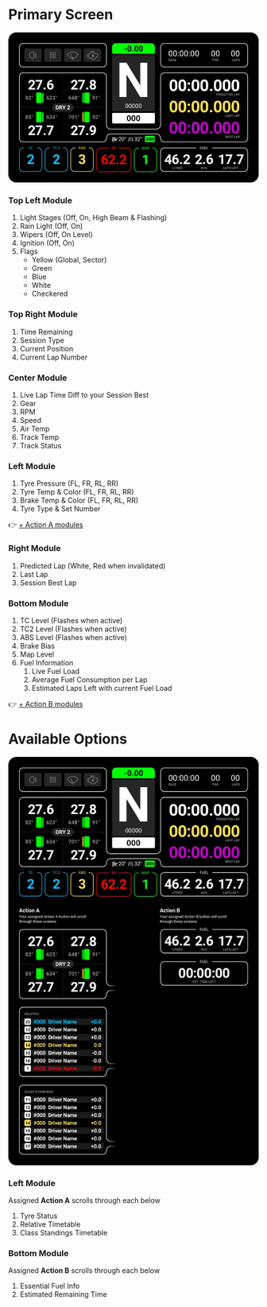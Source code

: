 # Primary Screen

![Primary Screen](images/Primary.jpg)

### Top Left Module
1. Light Stages (Off, On, High Beam & Flashing)
2. Rain Light (Off, On)
3. Wipers (Off, On Level)
4. Ignition (Off, On)
5. Flags
	* Yellow (Global, Sector)
	* Green
	* Blue
	* White
	* Checkered

### Top Right Module
1. Time Remaining
2. Session Type
3. Current Position
4. Current Lap Number

### Center Module
1. Live Lap Time Diff to your Session Best
2. Gear
3. RPM
4. Speed
5. Air Temp
6. Track Temp
7. Track Status

### Left Module 
1. Tyre Pressure (FL, FR, RL, RR)
2. Tyre Temp & Color (FL, FR, RL, RR)
3. Brake Temp & Color (FL, FR, RL, RR)
4. Tyre Type & Set Number

👉 [+ Action A modules](#Available-Actions)

### Right Module
1. Predicted Lap (White, Red when invalidated)
2. Last Lap
3. Session Best Lap

### Bottom Module
1. TC Level (Flashes when active)
2. TC2 Level (Flashes when active)
3. ABS Level (Flashes when active)
4. Brake Bias
5. Map Level
6. Fuel Information
	1. Live Fuel Load
	2. Average Fuel Consumption per Lap
	3. Estimated Laps Left with current Fuel Load

👉 [+ Action B modules](#Available-Actions)

# Available Options

![Primary Screen](images/PrimaryActions.jpg)

### Left Module 
Assigned **Action A** scrolls through each below

1. Tyre Status
2. Relative Timetable
3. Class Standings Timetable

### Bottom Module
Assigned **Action B** scrolls through each below

1. Essential Fuel Info
2. Estimated Remaining Time